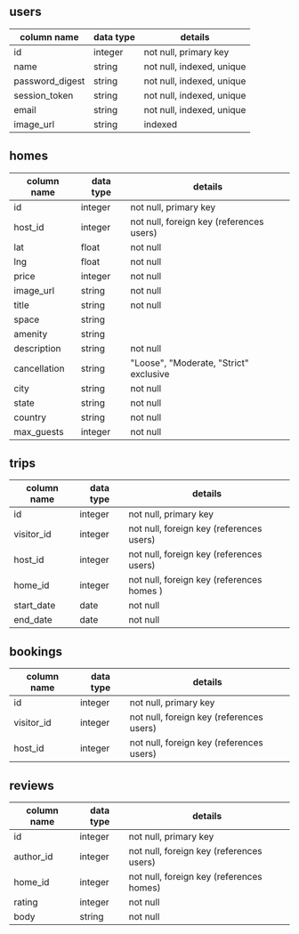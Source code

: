 ## users
column name     | data type | details
----------------|-----------|-----------------------
id              | integer   | not null, primary key
name            | string    | not null, indexed, unique
password_digest | string    | not null, indexed, unique
session_token   | string    | not null, indexed, unique
email           | string    | not null, indexed, unique
image_url       | string    | indexed

## homes
column name | data type | details
------------|-----------|-----------------------
id          | integer   | not null, primary key
host_id     | integer   | not null, foreign key (references users)
lat         | float     | not null
lng         | float     | not null
price       | integer   | not null
image_url   | string    | not null
title       | string    | not null
space       | string    |
amenity     | string    |
description | string    | not null
cancellation| string    | "Loose", "Moderate, "Strict" exclusive
city        | string    | not null
state       | string    | not null
country     | string    | not null
max_guests  | integer   | not null


## trips
column name | data type | details
------------|-----------|-----------------------
id          | integer   | not null, primary key
visitor_id  | integer   | not null, foreign key (references users)
host_id     | integer   | not null, foreign key (references users)
home_id     | integer   | not null, foreign key (references homes )
start_date  | date      | not null
end_date    | date      | not null

## bookings
column name | data type | details
------------|-----------|-----------------------
id          | integer   | not null, primary key
visitor_id  | integer   | not null, foreign key (references users)
host_id     | integer   | not null, foreign key (references users)

## reviews
column name | data type | details
------------|-----------|-----------------------
id          | integer   | not null, primary key
author_id   | integer   | not null, foreign key (references users)
home_id     | integer   | not null, foreign key (references homes)
rating      | integer   | not null
body        | string    | not null
